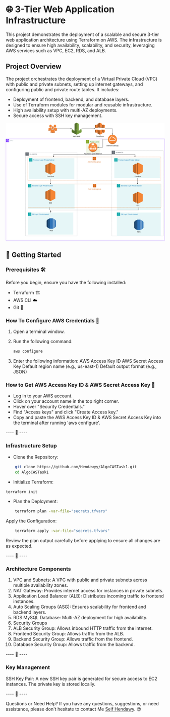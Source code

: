 # 🌐 3-Tier Web Application Infrastructure

This project demonstrates the deployment of a scalable and secure 3-tier web application architecture using Terraform on AWS. The infrastructure is designed to ensure high availability, scalability, and security, leveraging AWS services such as VPC, EC2, RDS, and ALB.

## Project Overview

The project orchestrates the deployment of a Virtual Private Cloud (VPC) with public and private subnets, setting up internet gateways, and configuring public and private route tables. It includes:

- Deployment of frontend, backend, and database layers.
- Use of Terraform modules for modular and reusable infrastructure.
- High availability setup with multi-AZ deployments.
- Secure access with SSH key management.

![Requirements](Req/ArcheticureDiagramTask1drawioup.png)

## 🚀 Getting Started

### Prerequisites 🛠️

Before you begin, ensure you have the following installed:

- Terraform 🏗️
- AWS CLI ☁️
- Git 🐙

### How To Configure AWS Credentials 🔑

1. Open a terminal window.
2. Run the following command:

    ```bash
    aws configure
    ```

3. Enter the following information:
    AWS Access Key ID
    AWS Secret Access Key
    Default region name (e.g., us-east-1)
    Default output format (e.g., JSON)

### How to Get AWS Access Key ID & AWS Secret Access Key 🔑

- Log in to your AWS account.
- Click on your account name in the top right corner.
- Hover over "Security Credentials."
- Find "Access keys" and click "Create Access key."
- Copy and paste the AWS Access Key ID & AWS Secret Access Key into the terminal after running 'aws configure'.

---- 🌟 ----

### Infrastructure Setup

- Clone the Repository:

```bash
    git clone https://github.com/Hendawyy/AlgoCASTask1.git
    cd AlgoCASTask1
```

- Initialize Terraform:

```bash
terraform init
```

- Plan the Deployment:

```bash
    terraform plan -var-file="secrets.tfvars"
```

Apply the Configuration:

```bash
    terraform apply -var-file="secrets.tfvars"
```

Review the plan output carefully before applying to ensure all changes are as expected.

---- 🌟 ----

### Architecture Components

1. VPC and Subnets: A VPC with public and private subnets across multiple availability zones.
2. NAT Gateway: Provides internet access for instances in private subnets.
3. Application Load Balancer (ALB): Distributes incoming traffic to frontend instances.
4. Auto Scaling Groups (ASG): Ensures scalability for frontend and backend layers.
5. RDS MySQL Database: Multi-AZ deployment for high availability.
6. Security Groups
7. ALB Security Group: Allows inbound HTTP traffic from the internet.
8. Frontend Security Group: Allows traffic from the ALB.
9. Backend Security Group: Allows traffic from the frontend.
10. Database Security Group: Allows traffic from the backend.

---- 🌟 ----

### Key Management

SSH Key Pair: A new SSH key pair is generated for secure access to EC2 instances. The private key is stored locally.

---- 🌟 ----

Questions or Need Help?
If you have any questions, suggestions, or need assistance, please don't hesitate to contact Me [Seif Hendawy](mailto:seif.hendawy@intern.algocas.com). 😉
